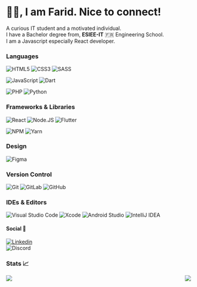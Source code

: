 <p align="center">
<h1>👋🏽, I am Farid. Nice to connect!</h2> 
</p>

  A curious IT student and a motivated individual.  
  I have a Bachelor degree from, <b>ESIEE-IT</b> 🇫🇷 Engineering School.  
  I am a Javascript especially React developer.  

### Languages

![HTML5](https://img.shields.io/badge/-HTML5-%23E44D27?style=for-the-badge&logo=html5&logoColor=ffffff)
![CSS3](https://img.shields.io/badge/-CSS3-%231572B6?style=for-the-badge&logo=css3) 
![SASS](https://img.shields.io/badge/SASS-hotpink.svg?style=for-the-badge&logo=SASS&logoColor=white)

![JavaScript](https://img.shields.io/badge/JAVASCRIPT-323330?style=for-the-badge&logo=javascript&logoColor=F7DF1E)
![Dart](https://img.shields.io/badge/dart-%230175C2.svg?style=for-the-badge&logo=dart&logoColor=white)  

![PHP](https://img.shields.io/badge/php-%23777BB4.svg?style=for-the-badge&logo=php&logoColor=white)
![Python](https://img.shields.io/badge/python-3670A0?style=for-the-badge&logo=python&logoColor=ffdd54)

### Frameworks & Libraries

![React](https://img.shields.io/badge/react-%2320232a.svg?style=for-the-badge&logo=react&logoColor=%2361DAFB)
![Node.JS](https://img.shields.io/badge/NODE.JS-43853D?style=for-the-badge&logo=node.js&logoColor=ffffff)
![Flutter](https://img.shields.io/badge/Flutter-%2302569B.svg?style=for-the-badge&logo=Flutter&logoColor=white)

![NPM](https://img.shields.io/badge/NPM-%23000000.svg?style=for-the-badge&logo=npm&logoColor=white)
![Yarn](https://img.shields.io/badge/yarn-%232C8EBB.svg?style=for-the-badge&logo=yarn&logoColor=white)

### Design

![Figma](https://img.shields.io/badge/figma-%23F24E1E.svg?style=for-the-badge&logo=figma&logoColor=white)

### Version Control

![Git](https://img.shields.io/badge/git-%23F05033.svg?style=for-the-badge&logo=git&logoColor=white)
![GitLab](https://img.shields.io/badge/gitlab-%23181717.svg?style=for-the-badge&logo=gitlab&logoColor=white)
![GitHub](https://img.shields.io/badge/github-%23121011.svg?style=for-the-badge&logo=github&logoColor=white)

### IDEs & Editors

![Visual Studio Code](https://img.shields.io/badge/Visual%20Studio%20Code-0078d7.svg?style=for-the-badge&logo=visual-studio-code&logoColor=white)
![Xcode](https://img.shields.io/badge/Xcode-007ACC?style=for-the-badge&logo=Xcode&logoColor=white)
![Android Studio](https://img.shields.io/badge/Android%20Studio-3DDC84.svg?style=for-the-badge&logo=android-studio&logoColor=white)
![IntelliJ IDEA](https://img.shields.io/badge/IntelliJIDEA-000000.svg?style=for-the-badge&logo=intellij-idea&logoColor=white)

#### Social 👥

[![Linkedin](https://img.shields.io/badge/-Djadda%20Farid-black?style=for-the-badge&logo=Linkedin)](https://www.linkedin.com/in/farid-djadda/)  
![Discord](https://img.shields.io/badge/Farid.D%20Luffy%235904-%237289DA.svg?style=for-the-badge&logo=discord&logoColor=white)

### Stats 📈

<img sizes="(min-width: 960px) 960px, 100vw" align="left" src="https://github-readme-stats.vercel.app/api?username=FARIDJADDA&hide=stars&show_icons=true&theme=blueberry" />
<img align="right" sizes="(min-width: 960px) 960px, 100vw" src="https://github-readme-stats.vercel.app/api/top-langs/?username=FARIDJADDA&layout=compact&theme=blueberry" />  
